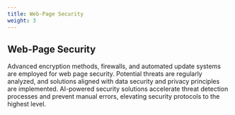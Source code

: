 ```yaml
---
title: Web-Page Security
weight: 3
---
```

## Web-Page Security

Advanced encryption methods, firewalls, and automated update systems are employed for web page security. Potential threats are regularly analyzed, and solutions aligned with data security and privacy principles are implemented. AI-powered security solutions accelerate threat detection processes and prevent manual errors, elevating security protocols to the highest level.
